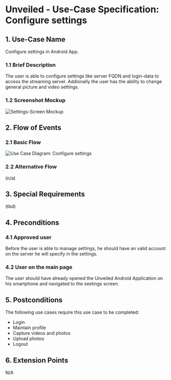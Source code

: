 # Unveiled - Use-Case Specification: Configure settings

## 1. Use-Case Name
Configure settings in Android App.

### 1.1 Brief Description
The user is able to configure settings like server FQDN and login-data to access the streaming server. Addionally the user has the ability to change general picture and video settings.

### 1.2 Screenshot Mockup
![][screenshot]

## 2. Flow of Events

### 2.1 Basic Flow
![][basic flow]

### 2.2 Alternative Flow
(n/a)


## 3. Special Requirements

(tbd)


## 4. Preconditions

### 4.1 Approved user
Before the user is able to manage settings, he should have an valid account on the server he will specify in the settings.

### 4.2 User on the main page
The user should have already opened the Unveiled Android Application on his smartphone and navigated to the seetings screen.

## 5. Postconditions
The following use cases require this use case to be completed:
- Login
- Maintain profile
- Capture videos and photos
- Upload photos
- Logout


## 6. Extension Points

N/A

<!-- Link definitions: -->
[basic flow]: https://raw.githubusercontent.com/SAS-Systems/Unveiled-Documentation/master/Bilder/UC_Diagrams/UC_Diagram_Configure_settings.png "Use Case Diagram: Configure settings"

[screenshot]: https://raw.githubusercontent.com/SAS-Systems/Unveiled-Documentation/master/Bilder/Mockup_AndroidApp/Settings.PNG "Settings-Screen Mockup"
